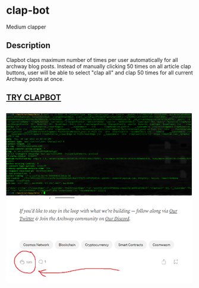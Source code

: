 # clap-bot
Medium clapper

## Description
Clapbot claps maximum number of times per user automatically for all archway blog posts. Instead of manually clicking 50 times on all article clap buttons, user will be able to select "clap all" and clap 50 times for all current Archway posts at once.  

## <a href=''> TRY CLAPBOT </a>

## <span><img src='screenshot.png' width=500></span><span><img src='screenshot2.png' width=500></span>


